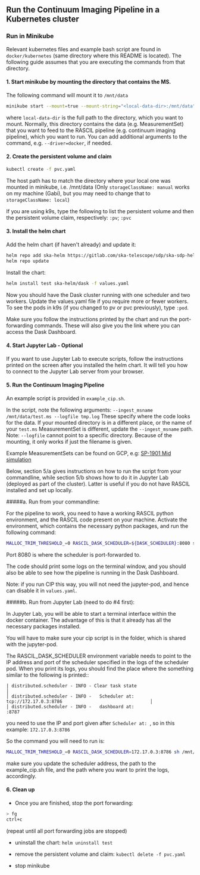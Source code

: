 ## Run the Continuum Imaging Pipeline in a Kubernetes cluster

### Run in Minikube

Relevant kubernetes files and example bash script are found in
`docker/kubernetes` (same directory where this README is located).
The following guide assumes that you are executing the commands from
that directory.

#### 1. Start minikube by mounting the directory that contains the MS. 
   The following command will mount it to `/mnt/data`

``` bash
minikube start --mount=true --mount-string="<local-data-dir>:/mnt/data"
```
where `local-data-dir` is the full path to the directory, which you want to mount. 
Normally, this directory contains the data (e.g. MeasurementSet) that you want to 
feed to the RASCIL pipeline (e.g. continuum imaging pipeline), which you want to run.
You can add additional arguments to the command, e.g. `--driver=docker`, if needed.

#### 2. Create the persistent volume and claim

``` bash
kubectl create -f pvc.yaml
```
The host path has to match the directory where your local one was mounted in minikube, i.e. /mnt/data
(Only `storageClassName: manual` works on my machine (Gabi), but you may need to change that 
to `storageClassName: local`)

If you are using k9s, type the following to list the persistent volume and
then the persistent volume claim, respectively: `:pv`; `:pvc`

#### 3. Install the helm chart

Add the helm chart (if haven't already) and update it:
``` bash 
helm repo add ska-helm https://gitlab.com/ska-telescope/sdp/ska-sdp-helmdeploy-charts/-/raw/master/chart-repo
helm repo update
```

Install the chart:
``` bash 
helm install test ska-helm/dask -f values.yaml
```

Now you should have the Dask cluster running with one scheduler and two workers.
Update the values.yaml file if you require more or fewer workers. To see the pods
in k9s (if you changed to pv or pvc previously), type `:pod`.

Make sure you follow the instructions printed by the chart and run the port-forwarding commands.
These will also give you the link where you can access the Dask Dashboard.

#### 4. Start Jupyter Lab - Optional
   
If you want to use Jupyter Lab to execute scripts, follow the instructions 
printed on the screen after you installed the helm chart.
It will tell you how to connect to the Jupyter Lab server from your browser.

#### 5. Run the Continuum Imaging Pipeline

An example script is provided in `example_cip.sh`.

In the script, 
note the following arguments: 
`--ingest_msname /mnt/data/test.ms --logfile tmp.log` These specify where the 
code looks for the data. If your mounted directory is in a different place,
or the name of your `test.ms` MeasurementSet is different,
update the `--ingest_msname` path.
Note: `--logfile` cannot point to a specific directory. Because of the mounting, 
it only works if just the filename is given.

Example MeasurementSets can be found on GCP, e.g:
[SP-1901 Mid simulation](https://console.cloud.google.com/storage/browser/ska1-simulation-data/simulations/continuum_simulations_SP-1901/mid/v12p2/SKA_MID_SIM_custom_B2_dec_-45.0_polarisation_nchan100_actual.ms)

Below, section 5/a gives instructions on how to run the script from your commandline,
while section 5/b shows how to do it in Jupyter Lab (deployed as part of the cluster).
Latter is useful if you do not have RASCIL installed and set up locally.

#####a. Run from your commandline:

For the pipeline to work, you need to have a working RASCIL python environment,
and the RASCIL code present on your machine. Activate the environment, 
which contains the necessary python packages, and run the following command:

``` bash
MALLOC_TRIM_THRESHOLD_=0 RASCIL_DASK_SCHEDULER=${DASK_SCHEDULER}:8080 sh example_cip.sh | tee -a example_cip.log
```

Port 8080 is where the scheduler is port-forwarded to. 

The code should print some logs on the terminal window, and you should
also be able to see how the pipeline is running in the Dask Dashboard.

Note: if you run CIP this way, you will not need the jupyter-pod, and
hence can disable it in `values.yaml`.

#####b. Run from Jupyter Lab (need to do #4 first):

In Jupyter Lab, you will be able to start a terminal interface within the docker container.
The advantage of this is that it already has all the necessary packages installed.

You will have to make sure your cip script is in the folder, which is shared
with the jupyter-pod. 

The RASCIL_DASK_SCHEDULER environment variable needs to point to the IP address
and port of the scheduler specified in the logs of the scheduler pod. When you print
its logs, you should find the place where the something similar to the following is printed::

    | distributed.scheduler - INFO - Clear task state                                                          │
    │ distributed.scheduler - INFO -   Scheduler at:     tcp://172.17.0.3:8786                                 │
    │ distributed.scheduler - INFO -   dashboard at:                     :8787 

you need to use the IP and port given after `Scheduler at: `, so in this example: `172.17.0.3:8786`

So the command you will need to run is:

``` bash
MALLOC_TRIM_THRESHOLD_=0 RASCIL_DASK_SCHEDULER=172.17.0.3:8786 sh /mnt/data/example_cip.sh | tee -a /mnt/data/example_cip.log
```
make sure you update the scheduler address, the path to the example_cip.sh file,
and the path where you want to print the logs, accordingly.


#### 6. Clean up

- Once you are finished, stop the port forwarding:
```bash
> fg
ctrl+c
```
(repeat until all port forwarding jobs are stopped)

- uninstall the chart: `helm uninstall test`

- remove the persistent volume and claim: `kubectl delete -f pvc.yaml`

- stop minikube
